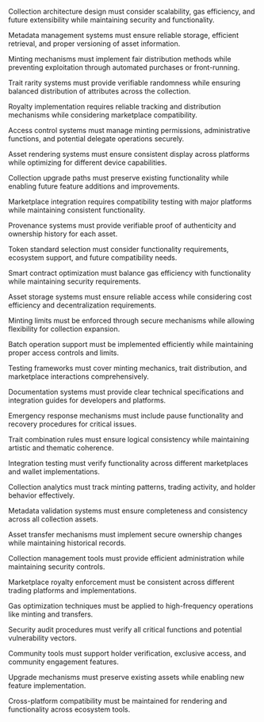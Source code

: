 Collection architecture design must consider scalability, gas efficiency, and future extensibility while maintaining security and functionality.

Metadata management systems must ensure reliable storage, efficient retrieval, and proper versioning of asset information.

Minting mechanisms must implement fair distribution methods while preventing exploitation through automated purchases or front-running.

Trait rarity systems must provide verifiable randomness while ensuring balanced distribution of attributes across the collection.

Royalty implementation requires reliable tracking and distribution mechanisms while considering marketplace compatibility.

Access control systems must manage minting permissions, administrative functions, and potential delegate operations securely.

Asset rendering systems must ensure consistent display across platforms while optimizing for different device capabilities.

Collection upgrade paths must preserve existing functionality while enabling future feature additions and improvements.

Marketplace integration requires compatibility testing with major platforms while maintaining consistent functionality.

Provenance systems must provide verifiable proof of authenticity and ownership history for each asset.

Token standard selection must consider functionality requirements, ecosystem support, and future compatibility needs.

Smart contract optimization must balance gas efficiency with functionality while maintaining security requirements.

Asset storage systems must ensure reliable access while considering cost efficiency and decentralization requirements.

Minting limits must be enforced through secure mechanisms while allowing flexibility for collection expansion.

Batch operation support must be implemented efficiently while maintaining proper access controls and limits.

Testing frameworks must cover minting mechanics, trait distribution, and marketplace interactions comprehensively.

Documentation systems must provide clear technical specifications and integration guides for developers and platforms.

Emergency response mechanisms must include pause functionality and recovery procedures for critical issues.

Trait combination rules must ensure logical consistency while maintaining artistic and thematic coherence.

Integration testing must verify functionality across different marketplaces and wallet implementations.

Collection analytics must track minting patterns, trading activity, and holder behavior effectively.

Metadata validation systems must ensure completeness and consistency across all collection assets.

Asset transfer mechanisms must implement secure ownership changes while maintaining historical records.

Collection management tools must provide efficient administration while maintaining security controls.

Marketplace royalty enforcement must be consistent across different trading platforms and implementations.

Gas optimization techniques must be applied to high-frequency operations like minting and transfers.

Security audit procedures must verify all critical functions and potential vulnerability vectors.

Community tools must support holder verification, exclusive access, and community engagement features.

Upgrade mechanisms must preserve existing assets while enabling new feature implementation.

Cross-platform compatibility must be maintained for rendering and functionality across ecosystem tools. 